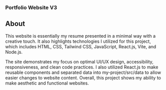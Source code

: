 ### Portfolio Website V3

## About
This website is essentially my resume presented in a minimal way with a creative touch. It also highlights technologies I utilized for this project, which includes HTML, CSS, Tailwind CSS, JavaScript, React.js, Vite, and Node.js. 

The site demonstrates my focus on optimal UI/UX design, accessibility, responsiveness, and clean code practices. I also utilized React.js to make reusable components and separated data into my-project/src/data to allow easier changes to website content. Overall, this project shows my ability to make aesthetic and functional websites.